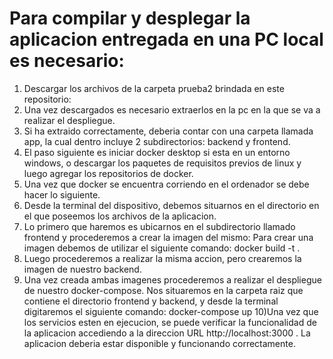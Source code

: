 <h1>Para compilar y desplegar la aplicacion entregada en una PC local es necesario:</h1>

1) Descargar los archivos de la carpeta prueba2 brindada en este repositorio:
2) Una vez descargados es necesario extraerlos en la pc en la que se va a realizar el despliegue.
3) Si ha extraido correctamente, deberia contar con una carpeta llamada app, la cual dentro incluye 2 subdirectorios: backend y frontend.
4) El paso siguiente es iniciar docker desktop si esta en un entorno windows, o descargar los paquetes de requisitos previos de linux y luego agregar los repositorios de docker.
5) Una vez que docker se encuentra corriendo en el ordenador se debe hacer lo siguiente.
6) Desde la terminal del dispositivo, debemos situarnos en el directorio en el que poseemos los archivos de la aplicacion.
7) Lo primero que haremos es ubicarnos en el subdirectorio llamado frontend y procederemos a crear la imagen del mismo:
    Para crear una imagen debemos de utilizar el siguiente comando: docker build -t <nombre-de-la-imagen> .
8) Luego procederemos a realizar la misma accion, pero crearemos la imagen de nuestro backend.
9) Una vez creada ambas imagenes procederemos a realizar el despliegue de nuestro docker-compose.
  Nos situaremos en la carpeta raiz que contiene el directorio frontend y backend, y desde la terminal digitaremos el siguiente comando:
    docker-compose up
10)Una vez que los servicios esten en ejecucion, se puede verificar la funcionalidad de la aplicacion accediendo a la direccion URL http://localhost:3000 .
  La aplicacion deberia estar disponible y funcionando correctamente.

    

